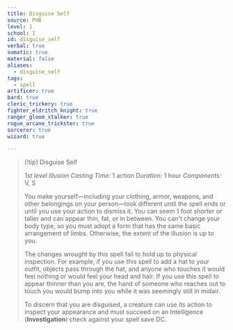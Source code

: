 ```yaml
---
title: Disguise Self
source: PHB
level: 1
school: I
id: disguise_self
verbal: true
somatic: true
material: false
aliases:
  - disguise_self
tags:
  - spell
artificer: true
bard: true
cleric_trickery: true
fighter_eldritch_knight: true
ranger_gloom_stalker: true
rogue_arcane_trickster: true
sorcerer: true
wizard: true

---
```

>[!tip] Disguise Self
>
> *1st level Illusion*
> *Casting Time:* 1 action
> *Duration:* 1 hour
> *Components:* V, S
>
>You make yourself—including your clothing, armor, weapons, and other belongings on your person—look different until the spell ends or until you use your action to dismiss it. You can seem 1 foot shorter or taller and can appear thin, fat, or in between. You can't change your body type, so you must adopt a form that has the same basic arrangement of limbs. Otherwise, the extent of the illusion is up to you.
>
>The changes wrought by this spell fail to hold up to physical inspection. For example, if you use this spell to add a hat to your outfit, objects pass through the hat, and anyone who touches it would feel nothing or would feel your head and hair. If you use this spell to appear thinner than you are, the hand of someone who reaches out to touch you would bump into you while it was seemingly still in midair.
>
>To discern that you are disguised, a creature can use its action to inspect your appearance and must succeed on an Intelligence (**Investigation**) check against your spell save DC.
>

